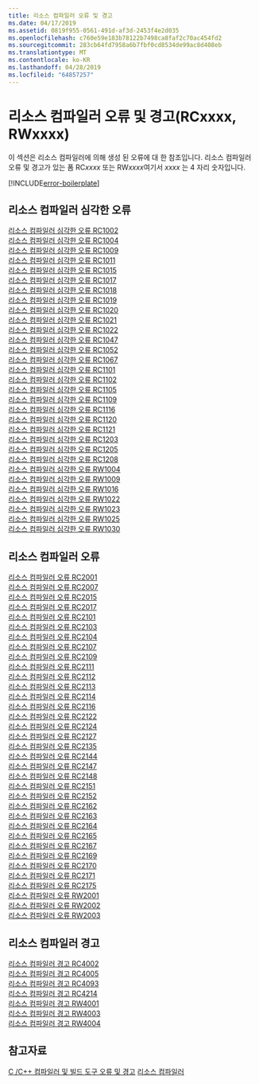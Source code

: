 ```yaml
---
title: 리소스 컴파일러 오류 및 경고
ms.date: 04/17/2019
ms.assetid: 0819f955-0561-491d-af3d-2453f4e2d035
ms.openlocfilehash: c760e59e183b78122b7498ca8faf2c70ac454fd2
ms.sourcegitcommit: 283cb64fd7958a6b7fbf0cd8534de99ac8d408eb
ms.translationtype: MT
ms.contentlocale: ko-KR
ms.lasthandoff: 04/28/2019
ms.locfileid: "64857257"
---
```

# <a name="resource-compiler-errors-and-warnings-rcxxxx-rwxxxx"></a>리소스 컴파일러 오류 및 경고(RCxxxx, RWxxxx)

이 섹션은 리소스 컴파일러에 의해 생성 된 오류에 대 한 참조입니다. 리소스 컴파일러 오류 및 경고가 있는 폼 RC*xxxx* 또는 RW*xxxx*여기서 *xxxx* 는 4 자리 숫자입니다.

[!INCLUDE[error-boilerplate](../../error-messages/includes/error-boilerplate.md)]

## <a name="resource-compiler-fatal-errors"></a>리소스 컴파일러 심각한 오류

[리소스 컴파일러 심각한 오류 RC1002](resource-compiler-fatal-error-rc1002.md) \
[리소스 컴파일러 심각한 오류 RC1004](resource-compiler-fatal-error-rc1004.md) \
[리소스 컴파일러 심각한 오류 RC1009](resource-compiler-fatal-error-rc1009.md) \
[리소스 컴파일러 심각한 오류 RC1011](resource-compiler-fatal-error-rc1011.md) \
[리소스 컴파일러 심각한 오류 RC1015](resource-compiler-fatal-error-rc1015.md) \
[리소스 컴파일러 심각한 오류 RC1017](resource-compiler-fatal-error-rc1017.md) \
[리소스 컴파일러 심각한 오류 RC1018](resource-compiler-fatal-error-rc1018.md) \
[리소스 컴파일러 심각한 오류 RC1019](resource-compiler-fatal-error-rc1019.md) \
[리소스 컴파일러 심각한 오류 RC1020](resource-compiler-fatal-error-rc1020.md) \
[리소스 컴파일러 심각한 오류 RC1021](resource-compiler-fatal-error-rc1021.md) \
[리소스 컴파일러 심각한 오류 RC1022](resource-compiler-fatal-error-rc1022.md) \
[리소스 컴파일러 심각한 오류 RC1047](resource-compiler-fatal-error-rc1047.md) \
[리소스 컴파일러 심각한 오류 RC1052](resource-compiler-fatal-error-rc1052.md) \
[리소스 컴파일러 심각한 오류 RC1067](resource-compiler-fatal-error-rc1067.md) \
[리소스 컴파일러 심각한 오류 RC1101](resource-compiler-fatal-error-rc1101.md) \
[리소스 컴파일러 심각한 오류 RC1102](resource-compiler-fatal-error-rc1102.md) \
[리소스 컴파일러 심각한 오류 RC1105](resource-compiler-fatal-error-rc1105.md) \
[리소스 컴파일러 심각한 오류 RC1109](resource-compiler-fatal-error-rc1109.md) \
[리소스 컴파일러 심각한 오류 RC1116](resource-compiler-fatal-error-rc1116.md) \
[리소스 컴파일러 심각한 오류 RC1120](resource-compiler-fatal-error-rc1120.md) \
[리소스 컴파일러 심각한 오류 RC1121](resource-compiler-fatal-error-rc1121.md) \
[리소스 컴파일러 심각한 오류 RC1203](resource-compiler-fatal-error-rc1203.md) \
[리소스 컴파일러 심각한 오류 RC1205](resource-compiler-fatal-error-rc1205.md) \
[리소스 컴파일러 심각한 오류 RC1208](resource-compiler-fatal-error-rc1208.md) \
[리소스 컴파일러 심각한 오류 RW1004](resource-compiler-fatal-error-rw1004.md) \
[리소스 컴파일러 심각한 오류 RW1009](resource-compiler-fatal-error-rw1009.md) \
[리소스 컴파일러 심각한 오류 RW1016](resource-compiler-fatal-error-rw1016.md) \
[리소스 컴파일러 심각한 오류 RW1022](resource-compiler-fatal-error-rw1022.md) \
[리소스 컴파일러 심각한 오류 RW1023](resource-compiler-fatal-error-rw1023.md) \
[리소스 컴파일러 심각한 오류 RW1025](resource-compiler-fatal-error-rw1025.md) \
[리소스 컴파일러 심각한 오류 RW1030](resource-compiler-fatal-error-rw1030.md)

## <a name="resource-compiler-errors"></a>리소스 컴파일러 오류

[리소스 컴파일러 오류 RC2001](resource-compiler-error-rc2001.md) \
[리소스 컴파일러 오류 RC2007](resource-compiler-error-rc2007.md) \
[리소스 컴파일러 오류 RC2015](resource-compiler-error-rc2015.md) \
[리소스 컴파일러 오류 RC2017](resource-compiler-error-rc2017.md) \
[리소스 컴파일러 오류 RC2101](resource-compiler-error-rc2101.md) \
[리소스 컴파일러 오류 RC2103](resource-compiler-error-rc2103.md) \
[리소스 컴파일러 오류 RC2104](resource-compiler-error-rc2104.md) \
[리소스 컴파일러 오류 RC2107](resource-compiler-error-rc2107.md) \
[리소스 컴파일러 오류 RC2109](resource-compiler-error-rc2109.md) \
[리소스 컴파일러 오류 RC2111](resource-compiler-error-rc2111.md) \
[리소스 컴파일러 오류 RC2112](resource-compiler-error-rc2112.md) \
[리소스 컴파일러 오류 RC2113](resource-compiler-error-rc2113.md) \
[리소스 컴파일러 오류 RC2114](resource-compiler-error-rc2114.md) \
[리소스 컴파일러 오류 RC2116](resource-compiler-error-rc2116.md) \
[리소스 컴파일러 오류 RC2122](resource-compiler-error-rc2122.md) \
[리소스 컴파일러 오류 RC2124](resource-compiler-error-rc2124.md) \
[리소스 컴파일러 오류 RC2127](resource-compiler-error-rc2127.md) \
[리소스 컴파일러 오류 RC2135](resource-compiler-error-rc2135.md) \
[리소스 컴파일러 오류 RC2144](resource-compiler-error-rc2144.md) \
[리소스 컴파일러 오류 RC2147](resource-compiler-error-rc2147.md) \
[리소스 컴파일러 오류 RC2148](resource-compiler-error-rc2148.md) \
[리소스 컴파일러 오류 RC2151](resource-compiler-error-rc2151.md) \
[리소스 컴파일러 오류 RC2152](resource-compiler-error-rc2152.md) \
[리소스 컴파일러 오류 RC2162](resource-compiler-error-rc2162.md) \
[리소스 컴파일러 오류 RC2163](resource-compiler-error-rc2163.md) \
[리소스 컴파일러 오류 RC2164](resource-compiler-error-rc2164.md) \
[리소스 컴파일러 오류 RC2165](resource-compiler-error-rc2165.md) \
[리소스 컴파일러 오류 RC2167](resource-compiler-error-rc2167.md) \
[리소스 컴파일러 오류 RC2169](resource-compiler-error-rc2169.md) \
[리소스 컴파일러 오류 RC2170](resource-compiler-error-rc2170.md) \
[리소스 컴파일러 오류 RC2171](resource-compiler-error-rc2171.md) \
[리소스 컴파일러 오류 RC2175](resource-compiler-error-rc2175.md) \
[리소스 컴파일러 오류 RW2001](resource-compiler-error-rw2001.md) \
[리소스 컴파일러 오류 RW2002](resource-compiler-error-rw2002.md) \
[리소스 컴파일러 오류 RW2003](resource-compiler-error-rw2003.md)

## <a name="resource-compiler-warnings"></a>리소스 컴파일러 경고

[리소스 컴파일러 경고 RC4002](resource-compiler-warning-rc4002.md) \
[리소스 컴파일러 경고 RC4005](resource-compiler-warning-rc4005.md) \
[리소스 컴파일러 경고 RC4093](resource-compiler-warning-rc4093.md) \
[리소스 컴파일러 경고 RC4214](resource-compiler-warning-rc4214.md) \
[리소스 컴파일러 경고 RW4001](resource-compiler-warning-rw4001.md) \
[리소스 컴파일러 경고 RW4003](resource-compiler-warning-rw4003.md) \
[리소스 컴파일러 경고 RW4004](resource-compiler-warning-rw4004.md)

## <a name="see-also"></a>참고자료

[C /C++ 컴파일러 및 빌드 도구 오류 및 경고](../compiler-errors-1/c-cpp-build-errors.md)
[리소스 컴파일러](/windows/desktop/menurc/resource-compiler)
